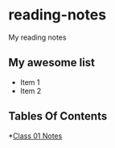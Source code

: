 # reading-notes
My reading notes

## My awesome list

* Item 1
* Item 2

## Tables Of Contents
*[Class 01 Notes](./class-01)
